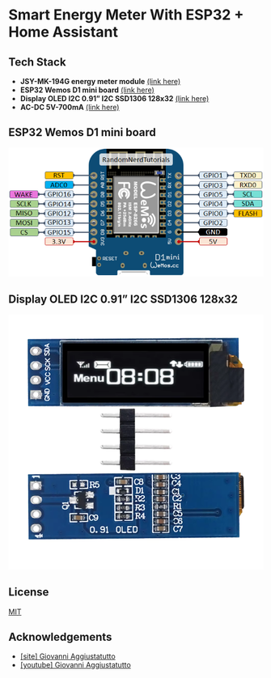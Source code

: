 
# Smart Energy Meter With ESP32 + Home Assistant




## Tech Stack

- **JSY-MK-194G energy meter module** [(link here)](https://www.instructables.com/DIY-Smart-Energy-Meter-With-ESP32-Home-Assistant/#:~:text=energy%20meter%20module%20(-,link%20here,-))
- **ESP32 Wemos D1 mini board** [(link here)](https://it.aliexpress.com/item/32858054775.html?spm=a2g0o.order_list.order_list_main.6.2312369677kxuG&gatewayAdapt=glo2ita)
- **Display OLED I2C 0.91” I2C SSD1306 128x32** [(link here)](https://it.aliexpress.com/item/1005006365845676.html?spm=a2g0o.order_list.order_list_main.70.16373696NvlZRz&gatewayAdapt=glo2ita)
- **AC-DC 5V-700mA** [(link here)](https://a.aliexpress.com/_EIIHYRb)



## ESP32 Wemos D1 mini board
![ESP32 Wemos D1 mini board](https://raw.githubusercontent.com/Trorker/Energy-meter/refs/heads/main/image/ESP8266-WeMos-D1-Mini-pinout-gpio-pin.webp)

## Display OLED I2C 0.91” I2C SSD1306 128x32
![ESP32 Wemos D1 mini board](https://raw.githubusercontent.com/Trorker/Energy-meter/refs/heads/main/image/SSD1306%20128x32.png)

## License

[MIT](https://choosealicense.com/licenses/mit/)


## Acknowledgements

 - [[site] Giovanni Aggiustatutto](https://www.instructables.com/DIY-Smart-Energy-Meter-With-ESP32-Home-Assistant/)
 - [[youtube] Giovanni Aggiustatutto](https://www.youtube.com/watch?v=hP4fDkFyy3w)


